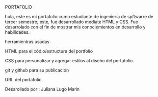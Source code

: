 PORTAFOLIO

hola, este es mi portafolio como estudiante de ingeniería de spftwarre de tercer semestre, este, fue desarrollado mediate HTML y CSS. Fue desarrolado con el fin de mostrar mis conociemientos en desarrollo y habilidades. 

herramientras usadas

HTML para el códio/estructura del portfolio

CSS para personalizar y agregar estilos al diseño del portafolio.

git y github para su publicación 

URL del portafolio



Desarollado por :
 Juliana Lugo Marín
